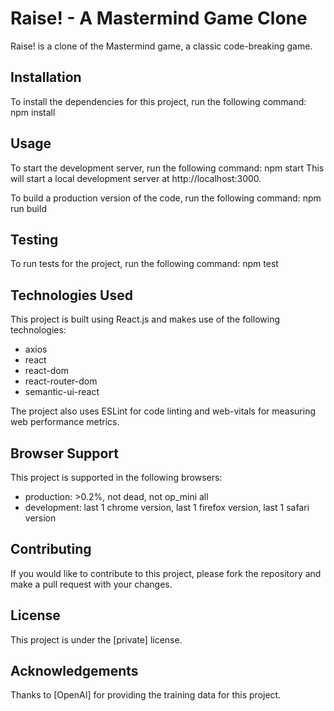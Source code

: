 # Raise! - A Mastermind Game Clone

Raise! is a clone of the Mastermind game, a classic code-breaking game.

## Installation

To install the dependencies for this project, run the following command:
npm install

## Usage

To start the development server, run the following command:
npm start
This will start a local development server at http://localhost:3000.

To build a production version of the code, run the following command:
npm run build

## Testing

To run tests for the project, run the following command:
npm test

## Technologies Used

This project is built using React.js and makes use of the following technologies:

- axios
- react
- react-dom
- react-router-dom
- semantic-ui-react

The project also uses ESLint for code linting and web-vitals for measuring web performance metrics.

## Browser Support

This project is supported in the following browsers:

- production: >0.2%, not dead, not op_mini all
- development: last 1 chrome version, last 1 firefox version, last 1 safari version

## Contributing

If you would like to contribute to this project, please fork the repository and make a pull request with your changes.

## License

This project is under the [private] license.

## Acknowledgements

Thanks to [OpenAI] for providing the training data for this project.
